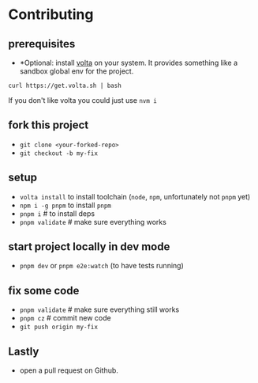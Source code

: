 # Contributing

## prerequisites

- \*Optional: install [volta](https://volta.sh) on your system. It provides something like a sandbox global env for the project.

`curl https://get.volta.sh | bash`

If you don't like volta you could just use `nvm i`

## fork this project

- `git clone <your-forked-repo>`
- `git checkout -b my-fix`

## setup

- `volta install` to install toolchain (`node`, `npm`, unfortunately not `pnpm` yet)
- `npm i -g pnpm` to install `pnpm`
- `pnpm i` # to install deps
- `pnpm validate` # make sure everything works

## start project locally in dev mode

- `pnpm dev` or `pnpm e2e:watch` (to have tests running)

## fix some code

- `pnpm validate` # make sure everything still works
- `pnpm cz` # commit new code
- `git push origin my-fix`

## Lastly

- open a pull request on Github.
